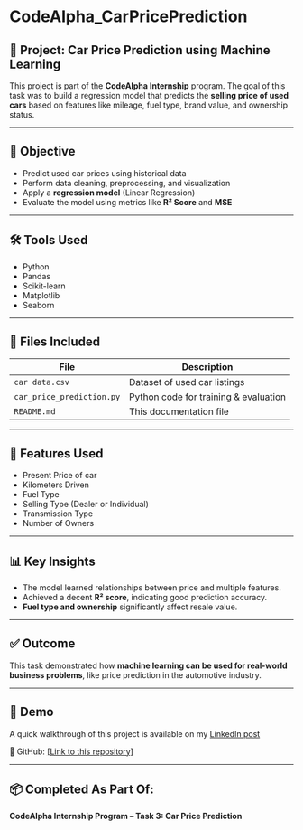 # CodeAlpha_CarPricePrediction

## 🚗 Project: Car Price Prediction using Machine Learning

This project is part of the **CodeAlpha Internship** program. The goal of this task was to build a regression model that predicts the **selling price of used cars** based on features like mileage, fuel type, brand value, and ownership status.

---

## 🎯 Objective

- Predict used car prices using historical data  
- Perform data cleaning, preprocessing, and visualization  
- Apply a **regression model** (Linear Regression)  
- Evaluate the model using metrics like **R² Score** and **MSE**

---

## 🛠 Tools Used

- Python
- Pandas
- Scikit-learn
- Matplotlib
- Seaborn

---

## 📁 Files Included

| File                        | Description                                |
|-----------------------------|--------------------------------------------|
| `car data.csv`              | Dataset of used car listings               |
| `car_price_prediction.py`   | Python code for training & evaluation      |
| `README.md`                 | This documentation file                    |

---

## 🧠 Features Used

- Present Price of car  
- Kilometers Driven  
- Fuel Type  
- Selling Type (Dealer or Individual)  
- Transmission Type  
- Number of Owners  

---

## 📊 Key Insights

- The model learned relationships between price and multiple features.  
- Achieved a decent **R² score**, indicating good prediction accuracy.  
- **Fuel type and ownership** significantly affect resale value.  

---

## ✅ Outcome

This task demonstrated how **machine learning can be used for real-world business problems**, like price prediction in the automotive industry.

---

## 📸 Demo

A quick walkthrough of this project is available on my [LinkedIn post](https://www.linkedin.com/posts/shashank-srivastava-58269b281_codealpha-codealpha-machinelearning-activity-7347485104983654401-s2wv?utm_source=share&utm_medium=member_desktop&rcm=ACoAAESffnIBDh79S70FAApN1S-hCSb2FmhSRto) 

📂 GitHub: [[Link to this repository]](https://github.com/genuineinsaan/CodeAlpha_CarPricePrediction.git)

---

## 📦 Completed As Part Of:

**CodeAlpha Internship Program – Task 3: Car Price Prediction**
